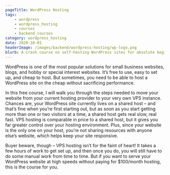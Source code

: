 ```yaml
---
pageTitle: WordPress Hosting
tags:
    - wordpress
    - wordpress_hosting
    - courses
    - backend_courses
category: wordpress_hosting
date: 2020-10-01
headerImage: /images/backend/wordpress-hosting/wp-logo.png
blurb: A crash course on self-hosting WordPress sites for absolute beginners
---
```


WordPress is one of the most popular solutions for small business websites, blogs, and hobby or special interest websites. It’s free to use, easy to set up, and cheap to host. But sometimes, you need to be able to host a WordPress site on the cheap without sacrificing performance.

In this free course, I will walk you through the steps needed to move your website from your current hosting provider to your very own VPS instance. Chances are, your WordPress site currently lives on a shared host – and that’s fine when you’re first starting out, but as soon as you start getting more than one or two visitors at a time, a shared host gets real slow, real fast. VPS hosting is comparable in price to a shared host, but it gives you far greater control over your hosting environment. Plus, since your website is the only one on your host, you’re not sharing resources with anyone else’s website, which helps keep your site responsive.

Buyer beware, though – VPS hosting isn’t for the faint of heart! It takes a few hours of work to get set up, and then once you do, you will still have to do some manual work from time to time. But if you want to serve your WordPress website at high speeds without paying for $100/month hosting, this is the course for you.